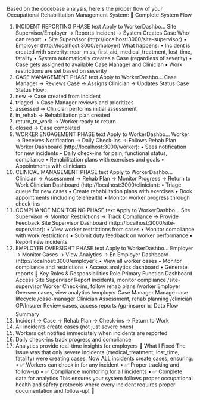Based on the codebase analysis, here's the proper flow of your Occupational Rehabilitation Management System:
🔄 Complete System Flow
1. INCIDENT REPORTING PHASE
text
Apply to WorkerDashbo...
Site Supervisor/Employer → Reports Incident → System Creates Case
Who can report:
•	Site Supervisor (http://localhost:3000/site-supervisor)
•	Employer (http://localhost:3000/employer)
What happens:
•	Incident is created with severity: near_miss, first_aid, medical_treatment, lost_time, fatality
•	System automatically creates a Case (regardless of severity)
•	Case gets assigned to available Case Manager and Clinician
•	Work restrictions are set based on severity
2. CASE MANAGEMENT PHASE
text
Apply to WorkerDashbo...
Case Manager → Reviews Case → Assigns Clinician → Updates Status
Case Status Flow:
1.	new → Case created from incident
2.	triaged → Case Manager reviews and prioritizes
3.	assessed → Clinician performs initial assessment
4.	in_rehab → Rehabilitation plan created
5.	return_to_work → Worker ready to return
6.	closed → Case completed
3. WORKER ENGAGEMENT PHASE
text
Apply to WorkerDashbo...
Worker → Receives Notification → Daily Check-ins → Follows Rehab Plan
Worker Dashboard (http://localhost:3000/worker):
•	Sees notification for new incidents
•	Daily check-ins for pain, functional status, compliance
•	Rehabilitation plans with exercises and goals
•	Appointments with clinicians
4. CLINICAL MANAGEMENT PHASE
text
Apply to WorkerDashbo...
Clinician → Assessment → Rehab Plan → Monitor Progress → Return to Work
Clinician Dashboard (http://localhost:3000/clinician):
•	Triage queue for new cases
•	Create rehabilitation plans with exercises
•	Book appointments (including telehealth)
•	Monitor worker progress through check-ins
5. COMPLIANCE MONITORING PHASE
text
Apply to WorkerDashbo...
Site Supervisor → Monitor Restrictions → Track Compliance → Provide Feedback
Site Supervisor Dashboard (http://localhost:3000/site-supervisor):
•	View worker restrictions from cases
•	Monitor compliance with work restrictions
•	Submit duty feedback on worker performance
•	Report new incidents
6. EMPLOYER OVERSIGHT PHASE
text
Apply to WorkerDashbo...
Employer → Monitor Cases → View Analytics → En
Employer Dashboard (http://localhost:3000/employer):
•	View all worker cases
•	Monitor compliance and restrictions
•	Access analytics dashboard
•	Generate reports
🎯 Key Roles & Responsibilities
Role	Primary Function	Dashboard Access
Site Supervisor	Report incidents, monitor compliance	/site-supervisor
Worker	Check-ins, follow rehab plans	/worker
Employer	Oversee cases, view analytics	/employer
Case Manager	Manage case lifecycle	/case-manager
Clinician	Assessment, rehab planning	/clinician
GP/Insurer	Review cases, access reports	/gp-insurer
📊 Data Flow Summary
1.	Incident → Case → Rehab Plan → Check-ins → Return to Work
2.	All incidents create cases (not just severe ones)
3.	Workers get notified immediately when incidents are reported
4.	Daily check-ins track progress and compliance
5.	Analytics provide real-time insights for employers
🔧 What I Fixed
The issue was that only severe incidents (medical_treatment, lost_time, fatality) were creating cases. Now ALL incidents create cases, ensuring:
•	✅ Workers can check in for any incident
•	✅ Proper tracking and follow-up
•	✅ Compliance monitoring for all incidents
•	✅ Complete data for analytics
This ensures your system follows proper occupational health and safety protocols where every incident requires proper documentation and follow-up! 🚀
